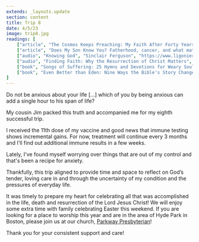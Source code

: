 ```yaml
---
extends: _layouts.update
section: content
title: Trip 8
date: 4/5/23
image: trip8.jpg
readings: [
    ["article", "The Cosmos Keeps Preaching: My Faith After Forty Years at NASA", "Kevin Hartnett", "https://www.desiringgod.org/articles/the-cosmos-keeps-preaching"],
    ["article", "Does My Son Know You? Fatherhood, cancer, and what matters most", "Jonathan Tjarks", "https://www.theringer.com/2022/3/3/22956353/fatherhood-cancer-jonathan-tjarks"],
    ["audio", "Knowing God", "Sinclair Ferguson", "https://www.ligonier.org/podcasts/things-unseen-with-sinclair-ferguson/knowing-god"],
    ["audio", "Finding Faith: Why the Resurrection of Christ Matters", "Gabe Fluhrer", "https://podcasts.apple.com/us/podcast/renewing-your-mind-with-r-c-sproul/id110916650?i=1000607052638"],
    ["book", "Songs of Suffering: 25 Hymns and Devotions for Weary Souls", "Joni Eareckson Tada", "https://www.crossway.org/books/songs-of-suffering-dl/"],
    ["book", "Even Better than Eden: Nine Ways the Bible's Story Changes Everything about Your Story", "Nancy Guthrie", "https://www.crossway.org/books/even-better-than-eden-tpb/"],
]
---
```

<x-blockquote class="font-mono" cite="https://www.esv.org/Matthew+6:25/" caption="Matthew 6:25,27">
    <div>Do not be anxious about your life […] which of you by being anxious can add a single hour to his span of life?</div>
</x-blockquote>

My cousin Jim packed this truth and accompanied me for my eighth successful trip.

I received the 11th dose of my vaccine and good news that immune testing shows incremental gains. For now, treatment will continue every 3 months and I'll find out additional immune results in a few weeks.

Lately, I've found myself worrying over things that are out of my control and that's been a recipe for anxiety.

Thankfully, this trip aligned to provide time and space to reflect on God’s tender, loving care in and through the uncertainty of my condition and the pressures of everyday life.

It was timely to prepare my heart for celebrating all that was accomplished in the life, death and resurrection of the Lord Jesus Christ! We will enjoy some extra time with family celebrating Easter this weekend. If you are looking for a place to worship this year and are in the area of Hyde Park in Boston, please join us at our church, <a href="http://parkwaypresbyterian.com" class="text-yellow-500">Parkway Presbyterian</a>!

Thank you for your consistent support and care!
